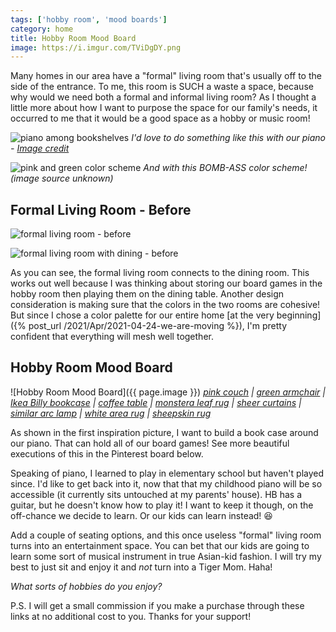 ```yaml
---
tags: ['hobby room', 'mood boards']
category: home
title: Hobby Room Mood Board
image: https://i.imgur.com/TViDgDY.png
---
```


Many homes in our area have a "formal" living room that's usually off to the side of the entrance. To me, this room is SUCH a waste a space, because why would we need both a formal and informal living room? As I thought a little more about how I want to purpose the space for our family's needs, it occurred to me that it would be a good space as a hobby or music room!

![piano among bookshelves](https://i.imgur.com/ZtqAGz9.jpg)
*I'd love to do something like this with our piano - [Image credit](https://www.flor.com/area-rugs_carpet-tiles/urban-nature---charcoal-%2F-lichen/21-1400-03.html)*

![pink and green color scheme](https://i.imgur.com/laa53Mo.jpg)
*And with this BOMB-ASS color scheme! (image source unknown)*

## Formal Living Room - Before

![formal living room - before](https://lh3.googleusercontent.com/pw/ACtC-3dOlm-zj0t0N0Odx1BOXlJd5tyyApahIuk1cyAfmIQJESzwpmghlTeAZ6FtlC2SBiuvsGnmQdK8H8hSk8JlW1MfLPyhAg6C7UJej66jqppvW50rEFKVfhd2eV7Yc_VjZf4OPCxVQTvScnuCRPOcbsomow=w1024-h683-no?authuser=0)

![formal living room with dining - before](https://lh3.googleusercontent.com/pw/ACtC-3fDta-wBFWOPqMUmQCpTDgcgiS9WqyCgXnvKzOSyC3M_ZNq7OfQDqgG9KbLASVTytvqrErUhEEUnKxMY1xDVQZ20qK_EZH_O0vscvppOeXwh-rVMmFm_4tBq8oIIca3flVQ2f4_lRgs-S5km7jDs70Qiw=w1024-h683-no?authuser=0)

As you can see, the formal living room connects to the dining room. This works out well because I was thinking about storing our board games in the hobby room then playing them on the dining table. Another design consideration is making sure that the colors in the two rooms are cohesive! But since I chose a color palette for our entire home [at the very beginning]({% post_url /2021/Apr/2021-04-24-we-are-moving %}), I'm pretty confident that everything will mesh well together.

## Hobby Room Mood Board

![Hobby Room Mood Board]({{ page.image }})
*[pink couch](https://amzn.to/3eE7czo) | [green armchair](https://amzn.to/3y0Rw0J) | [Ikea Billy bookcase](https://amzn.to/3vYRJQahttps://amzn.to/3vYRJQa) | [coffee table](https://amzn.to/3eAlzVhhttps://amzn.to/3eAlzVh) | [monstera leaf rug](https://amzn.to/3elOsmM) | [sheer curtains](https://amzn.to/3tCBFSS) | [similar arc lamp](https://amzn.to/3y6iUKL) | [white area rug](https://amzn.to/3hhGSNe) | [sheepskin rug](https://amzn.to/2SJnIWo)*

As shown in the first inspiration picture, I want to build a book case around our piano. That can hold all of our board games! See more beautiful executions of this in the Pinterest board below.

Speaking of piano, I learned to play in elementary school but haven't played since. I'd like to get back into it, now that that my childhood piano will be so accessible (it currently sits untouched at my parents' house). HB has a guitar, but he doesn't know how to play it! I want to keep it though, on the off-chance we decide to learn. Or our kids can learn instead! :laughing:

Add a couple of seating options, and this once useless "formal" living room turns into an entertainment space. You can bet that our kids are going to learn some sort of musical instrument in true Asian-kid fashion. I will try my best to just sit and enjoy it and *not* turn into a Tiger Mom. Haha!

*What sorts of hobbies do you enjoy?*

<div class="text-center">
    <a data-pin-do="embedBoard" data-pin-board-width="900" data-pin-scale-height="500" data-pin-scale-width="80" href="https://www.pinterest.com/heyletsplaywithdirt/hobby-room/"></a>
</div>

P.S. I will get a small commission if you make a purchase through these links at no additional cost to you. Thanks for your support!